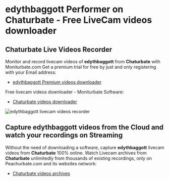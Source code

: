 # edythbaggott Performer on Chaturbate - Free LiveCam videos downloader

## Chaturbate Live Videos Recorder

Monitor and record livecam videos of **edythbaggott** from **Chaturbate** with Moniturbate.com
Get a premium trial for free by just and only registering with your Email address:
* [edythbaggott Premium videos downloader](https://moniturbate.com/request-demo-licence-key.html)

Free livecam videos downloader - Moniturbate Software:
* [Chaturbate videos downloader](https://moniturbate.com/moniturbate-download-software.html)

![edythbaggott livecam videos recorder](https://peachurnet.com/templates/moniturbate-software.png)


## Capture edythbaggott videos from the Cloud and watch your recordings on Streaming

Without the need of downloading a software, capture **edythbaggott** livecam videos from **Chaturbate** 100% online.
Watch Livecam archives from **Chaturbate** unlimitedly from thousands of existing recordings, only on Peachurbate.com and its websites network:
* [Chaturbate videos archives](https://peachurnet.com/)